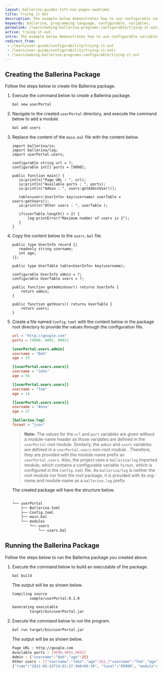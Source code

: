 ```yaml
---
layout: ballerina-guides-left-nav-pages-swanlake
title: Trying it Out
description: The example below demonstrates how to use configurable variables inside a Ballerina project. 
keywords: ballerina, programming language, configurable, variables, 
permalink: /learn/making-ballerina-programs-configurable/trying-it-out/
active: trying-it-out
intro: The example below demonstrates how to use configurable variables inside a Ballerina project.
redirect_from:
 - /learn/user-guide/configurability/trying-it-out
 - /learn/user-guide/configurability/trying-it-out/
 - /learn/making-ballerina-programs-configurable/trying-it-out
---
```


## Creating the Ballerina Package

Follow the steps below to create the Ballerina package.

1. Execute the command below to create a Ballerina package.

    ```bash
    bal new userPortal
    ```

2. Navigate to the created `userPortal` directory, and execute the command below to add a module. 

    ```bash
    bal add users
    ```

3. Replace the  content of the `main.bal` file  with the content below.

    ```ballerina
    import ballerina/io;
    import ballerina/log;
    import userPortal.users;
    
    configurable string url = ?;
    configurable int[] ports = [9090];
    
    public function main() {
       io:println("Page URL : ", url);
       io:println("Available ports : ", ports);
       io:println("Admin : ", users:getAdminUser());
       
       table<users:UserInfo> key(username) userTable = users:getUsers();
       io:println("Other users : ", userTable );
       
       if(userTable.length() > 2) {
           log:printError("Maximum number of users is 2");
       }
    }
    ```

4. Copy the content below to the `users.bal` file.

    ```ballerina
    public type UserInfo record {|
       readonly string username;
       int age;
    |};
    
    public type UserTable table<UserInfo> key(username);
    
    configurable UserInfo admin = ?;
    configurable UserTable users = ?;
    
    public function getAdminUser() returns UserInfo {
        return admin;
    }
    
    public function getUsers() returns UserTable {
        return users;
    }
    ```

5. Create a file named `Config.toml` with the content below in the package root directory to provide the values through the configuration file.

    ```toml
    url = "http://google.com"
    ports = [9090, 9091, 9092]
    
    [userPortal.users.admin]
    username = "Bob"
    age = 25
    
    [[userPortal.users.users]]
    username = "John"
    age = 56
    
    [[userPortal.users.users]]
    username = "Tom"
    age = 14
    
    [[userPortal.users.users]]
    username = "Anna"
    age = 27
    
    [ballerina.log]
    format = "json"
    ```

    >**Note:** The values for the `url` and `port` variables are given without a module-name header as those variables are defined in the `userPortal` root module. Similarly, the `admin` and `users` variables  are defined in a `userPortal.users` non-root module . Therefore, they are provided with the module-name prefix as `userPortal.users`. Also, the project uses a `ballerina/log` imported module, which contains a configurable variable `format`, which is configured in the `Config.toml` file. As `ballerina/log` is neither the root module nor from the root package, it is provided with its org-name and module-name as a `ballerina.log` prefix. 

    The created package will have the structure below.

    ```bash
    .
    └── userPortal
        ├── Ballerina.toml
        ├── Config.toml
        ├── main.bal
        └── modules
            └── users
                └── users.bal

    ```

## Running the Ballerina Package

Follow the steps below to run the Ballerina package you created above.

1. Execute the command below to build an executable of the package. 
    ```bash
    bal build
    ```

    The output will be as shown below.

    ```bash
    Compiling source
            sample/userPortal:0.1.0

    Generating executable
            target/bin/userPortal.jar
    ```

2. Execute the command below to run the program.

    ```bash
    bal run target/bin/userPortal.jar
    ```

    The output will be as shown below.

    ```bash
    Page URL : http://google.com
    Available ports : [9090,9091,9092]
    Admin : {"username":"Bob","age":25}
    Other users : [{"username":"John","age":56},{"username":"Tom","age":14},{"username":"Anna","age":27}]
    {"time":"2021-05-25T14:01:27.948+05:30", "level":"ERROR", "module":"sample/userPortal", "message":"Maximum number of users is 2"}
    ```

<style> #tree-expand-all , #tree-collapse-all, .cTocElements {display:none;} .cGitButtonContainer {padding-left: 40px;} </style>